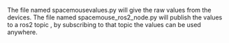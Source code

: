 The file named spacemousevalues.py will give the raw values from the devices.
The file named spacemouse_ros2_node.py will publish the values to a ros2 topic , by subscribing to that topic the values can be used anywhere.
